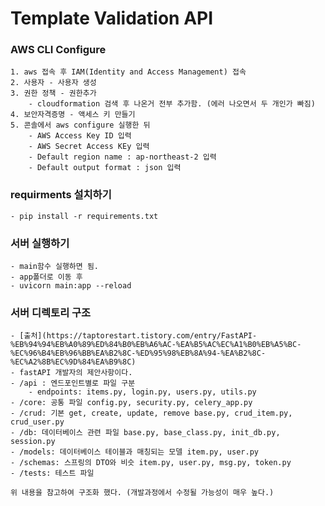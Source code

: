 # Template Validation API

### AWS CLI Configure

    1. aws 접속 후 IAM(Identity and Access Management) 접속
    2. 사용자 - 사용자 생성
    3. 권한 정책 - 권한추가
        - cloudformation 검색 후 나온거 전부 추가함. (에러 나오면서 두 개인가 빠짐)
    4. 보안자격증명 - 액세스 키 만들기
    5. 콘솔에서 aws configure 실행한 뒤
        - AWS Access Key ID 입력
        - AWS Secret Access KEy 입력
        - Default region name : ap-northeast-2 입력
        - Default output format : json 입력

### requirments 설치하기

    - pip install -r requirements.txt

### 서버 실행하기

    - main함수 실행하면 됨.
    - app폴더로 이동 후
    - uvicorn main:app --reload

### 서버 디렉토리 구조

    - [출처](https://taptorestart.tistory.com/entry/FastAPI-%EB%94%94%EB%A0%89%ED%84%B0%EB%A6%AC-%EA%B5%AC%EC%A1%B0%EB%A5%BC-%EC%96%B4%EB%96%BB%EA%B2%8C-%ED%95%98%EB%8A%94-%EA%B2%8C-%EC%A2%8B%EC%9D%84%EA%B9%8C)
    - fastAPI 개발자의 제안사항이다.
    - /api : 엔드포인트별로 파일 구분
        - endpoints: items.py, login.py, users.py, utils.py
    - /core: 공통 파일 config.py, security.py, celery_app.py
    - /crud: 기본 get, create, update, remove base.py, crud_item.py, crud_user.py
    - /db: 데이터베이스 관련 파일 base.py, base_class.py, init_db.py, session.py
    - /models: 데이터베이스 테이블과 매칭되는 모델 item.py, user.py
    - /schemas: 스프링의 DTO와 비슷 item.py, user.py, msg.py, token.py
    - /tests: 테스트 파일

    위 내용을 참고하여 구조화 했다. (개발과정에서 수정될 가능성이 매우 높다.)
